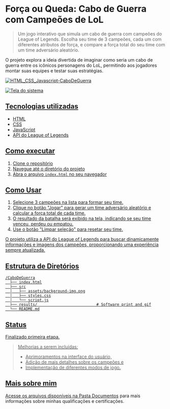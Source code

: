 # Força ou Queda: Cabo de Guerra com Campeões de LoL
> Um jogo interativo que simula um cabo de guerra com campeões do League of Legends. Escolha seu time de 3 campeões, cada um com diferentes atributos de força, e compare a força total do seu time com um time adversário aleatório.

O projeto explora a ideia divertida de imaginar como seria um cabo de guerra entre os icônicos personagens do LoL, permitindo aos jogadores montar suas equipes e testar suas estratégias.

<a href="https://vitoriapguimaraes.github.io/HTML_CSS_Javascript-CaboDeGuerra/"><img src="https://img.shields.io/badge/-Acesse:%20Cabo%20de%20Guerra-000000?style=for-the-badge" alt="HTML_CSS_Javascript-CaboDeGuerra">

![Tela do sistema](https://github.com/vitoriapguimaraes/HTML_CSS_Javascript-CaboDeGuerra/blob/main/results/game.gif)

## Tecnologias utilizadas
- HTML
- CSS
- JavaScript
- API do League of Legends

## Como executar
1.  Clone o repositório
2.  Navegue até o diretório do projeto 
3.  Abra o arquivo `index.html` no seu navegador

## Como Usar
1.  Selecione 3 campeões na lista para formar seu time.
2.  Clique no botão "Jogar" para gerar um time adversário aleatório e calcular a força total de cada time.
3.  O resultado da batalha será exibido na tela, indicando se seu time venceu, perdeu ou empatou.
4.  Use o botão "Limpar seleção" para resetar seu time.

O projeto utiliza a API do League of Legends para buscar dinamicamente informações e imagens dos campeões, proporcionando uma experiência sempre atualizada.

## Estrutura de Diretórios
```
/CaboDeGuerra
  ├── index.html
  ├── src
  │   ├── assets/background-img.png
  │   ├── styles.css
  │   └── script.js
  ├── results/                          # Software print and gif
  └── README.md
```

## Status
Finalizado primeira etapa.
> Melhorias a serem incluídas:
> - Aprimoramentos na interface do usuário,
> - Adição de mais detalhes sobre os campeões e
> - Implementação de diferentes modos de jogo.

## Mais sobre mim
Acesse os arquivos disponíveis na [Pasta Documentos](https://github.com/vitoriapguimaraes/vitoriapguimaraes/tree/main/DOCUMENTOS) para mais informações sobre minhas qualificações e certificações.
